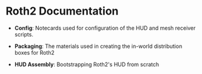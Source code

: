 # Roth2 Documentation

* **Config**: Notecards used for configuration of the HUD and mesh receiver scripts.

* **Packaging**: The materials used in creating the in-world distribution
  boxes for Roth2

* **HUD Assembly**: Bootstrapping Roth2's HUD from scratch
